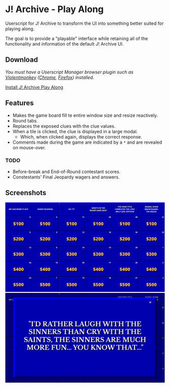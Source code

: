 # J! Archive - Play Along

Userscript for J! Archive to transform the UI into something better suited for playing along.

The goal is to provide a "playable" interface while retaining all of the functionality and information of the default J! Archive UI.

## Download

*You must have a Userscript Manager browser plugin such as [Violentmonkey](https://violentmonkey.github.io/) ([Chrome](https://chrome.google.com/webstore/detail/violent-monkey/jinjaccalgkegednnccohejagnlnfdag), [Firefox](https://addons.mozilla.org/firefox/addon/violentmonkey/)) installed.*

[Install J! Archive Play Along](https://github.com/NickPancakes/j-archive-play-along/raw/refs/heads/main/dist/j-archive-play-along.user.js)

## Features

- Makes the game board fill te entire window size and resize reactively.
- Round tabs.
- Replaces the exposed clues with the clue values.
- When a tile is clicked, the clue is displayed in a large modal.
  - Which, when clicked again, displays the correct response.
- Comments made during the game are indicated by a `*` and are revealed on mouse-over.

### TODO

- Before-break and End-of-Round contestant scores.
- Constestants' Final Jeopardy wagers and answers.

## Screenshots

![Screenshot of a Round board using j! Archive Play Along.](/assets/screenshots/board.png)
![Screenshot of a Clue using j! Archive Play Along.](/assets/screenshots/clue.png)
